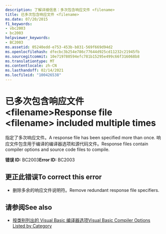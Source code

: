 ```yaml
---
description: 了解详细信息：多次包含响应文件 <filename>
title: 已多次包含响应文件 <filename>
ms.date: 07/20/2015
f1_keywords:
- vbc2003
- bc2003
helpviewer_keywords:
- BC2003
ms.assetid: 05240edd-e753-453b-b831-569f669d94d2
ms.openlocfilehash: dfecbc3b254e786c77644d925cd11232c21945fb
ms.sourcegitcommit: 10e719780594efc781b15295e499c66f316068b8
ms.translationtype: MT
ms.contentlocale: zh-CN
ms.lasthandoff: 02/14/2021
ms.locfileid: "100426538"
---
```

# <a name="response-file-filename-included-multiple-times"></a><span data-ttu-id="f192d-103">已多次包含响应文件 \<filename></span><span class="sxs-lookup"><span data-stu-id="f192d-103">Response file \<filename> included multiple times</span></span>

<span data-ttu-id="f192d-104">指定了多次响应文件。</span><span class="sxs-lookup"><span data-stu-id="f192d-104">A response file has been specified more than once.</span></span> <span data-ttu-id="f192d-105">响应文件包含用于编译的编译器选项和源代码文件。</span><span class="sxs-lookup"><span data-stu-id="f192d-105">Response files contain compiler options and source code files to compile.</span></span>  
  
 <span data-ttu-id="f192d-106">**错误 ID:** BC2003</span><span class="sxs-lookup"><span data-stu-id="f192d-106">**Error ID:** BC2003</span></span>  
  
## <a name="to-correct-this-error"></a><span data-ttu-id="f192d-107">更正此错误</span><span class="sxs-lookup"><span data-stu-id="f192d-107">To correct this error</span></span>  
  
- <span data-ttu-id="f192d-108">删除多余的响应文件说明符。</span><span class="sxs-lookup"><span data-stu-id="f192d-108">Remove redundant response file specifiers.</span></span>  
  
## <a name="see-also"></a><span data-ttu-id="f192d-109">请参阅</span><span class="sxs-lookup"><span data-stu-id="f192d-109">See also</span></span>

- [<span data-ttu-id="f192d-110">按类别列出的 Visual Basic 编译器选项</span><span class="sxs-lookup"><span data-stu-id="f192d-110">Visual Basic Compiler Options Listed by Category</span></span>](../reference/command-line-compiler/compiler-options-listed-by-category.md)
